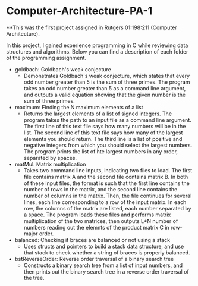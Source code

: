# Computer-Architecture-PA-1

**This was the first project assigned in Rutgers 01:198:211 (Computer Architecture).

In this project, I gained experience programming in C while reviewing data structures and algorithms. Below you can find a description of each folder of the programming assignment.

- goldbach: Goldbach's weak conjecture
    - Demonstrates Goldbach's weak conjecture, which states that every odd number greater than 5 is the sum of three primes. The program takes an odd number greater than 5 as a command line argument, and outputs a valid equation showing that the given number is the sum of three primes.
- maximum: Finding the N maximum elements of a list
    - Returns the largest elements of a list of signed integers. The program takes the path to an input file as a command line argument. The first line of this text file says how many numbers will be in the list. The second line of this text file says how many of the largest elements you should return. The third line is a list of positive and negative integers from which you should select the largest numbers. The program prints the list of hte largest numbers in any order, separated by spaces.
- matMul: Matrix multiplication
    - Takes two command line inputs, indicating two files to load. The first file contains matrix A and the second file contains matrix B. In both of these input files, the format is such that the first line contains the number of rows in the matrix, and the second line contains the number of columns in the matrix. Then, the file continues for several lines, each line corresponding to a row of the input matrix. In each row, the columns of the matrix are listed, each number separated by a space. The program loads these files and performs matrix multiplication of the two matrices, then outputs L\*N number of numbers reading out the elemnts of the product matrix C in row-major order.
- balanced: Checking if braces are balanced or not using a stack
    - Uses structs and pointers to build a stack data structure, and use that stack to check whether a string of braces is properly balanced. 
- bstReverseOrder: Reverse order traversal of a binary search tree
    - Constructs a binary search tree from a list of input numbers, and then prints out the binary search tree in a reverse order traversal of the tree.










